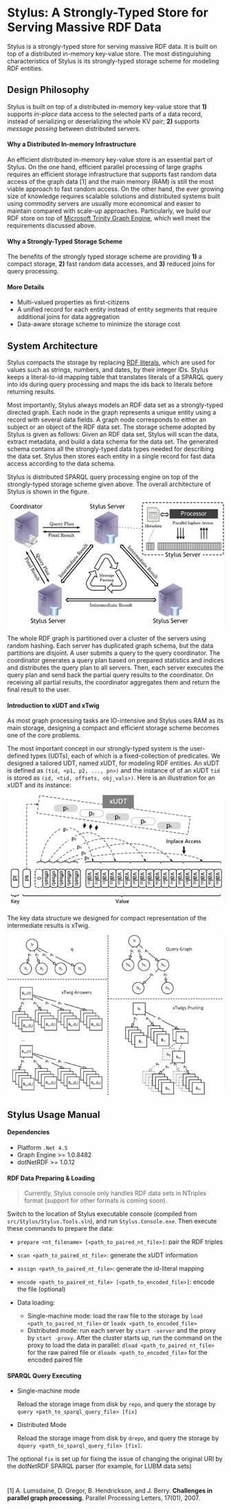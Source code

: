 Stylus: A Strongly-Typed Store for Serving Massive RDF Data
===========================================================

Stylus is a strongly-typed store for serving massive RDF data. It is built on top of a distributed in-memory key-value store. The most distinguishing characteristics of Stylus is its strongly-typed storage scheme for modeling RDF entities. 


## Design Philosophy
Stylus is built on top of a distributed in-memory key-value store that **1)** supports *in-place* data access to the selected parts of a data record, instead of serializing or deserializing the whole KV pair; **2)** supports *message passing* between distributed servers.

#### Why a Distributed In-memory Infrastructure

An efficient distributed in-memory key-value store is an essential part of Stylus. On the one hand, efficient parallel processing of large graphs requires an efficient storage infrastructure that supports fast random data
access of the graph data [1] and the main memory (RAM) is still the most viable approach to fast random access. On the other hand, the ever growing size of knowledge requires scalable solutions and distributed systems built using commodity servers are usually more economical and easier to maintain compared with scale-up approaches. Particularly, we build our RDF store on top of [Microsoft Trinity Graph Engine](https://www.graphengine.io/), which well meet the requirements discussed above.

#### Why a Strongly-Typed Storage Scheme

The benefits of the strongly typed storage scheme are providing **1)** a compact storage,  **2)** fast random data accesses, and **3)** reduced joins for query processing.

#### More Details

- Multi-valued properties as first-citizens
- A unified record for each entity instead of entity segments that require additional joins for data aggregation
- Data-aware storage scheme to minimize the storage cost

## System Architecture 

Stylus compacts the storage by replacing [RDF literals](https://www.w3.org/TR/rdf11-concepts/#section-Graph-Literal), which are used for values such as strings, numbers, and dates, by their integer IDs. Stylus keeps a literal-to-id mapping table that translates literals of a SPARQL query into ids during query processing and maps the ids back to literals before returning results.

Most importantly, Stylus always models an RDF data set as a strongly-typed directed graph. Each node in the graph represents a unique entity using a record with several data fields. A graph node corresponds to either an subject or an object of the RDF data set. The storage scheme adopted by Stylus is given as follows: Given an RDF data set, Stylus will scan the data, extract metadata, and build a data schema for the data set. The generated schema contains all the strongly-typed data types needed for describing the data set. Stylus then stores each entity in a single record for fast data access according to the data schema.

Stylus is distributed SPARQL query processing engine on top of the strongly-typed storage scheme given above. The overall architecture of Stylus is shown in the figure. 

![Architecture Overview of Stylus](res/Figures/ServingDesign.png)

The whole RDF graph is partitioned over a cluster of the servers using random hashing. Each server has duplicated graph schema, but the data partitions are disjoint. A user submits a query to the query coordinator. The coordinator generates a query plan based on prepared statistics and indices and distributes the query plan to all servers. Then, each server executes the query plan and send back the partial query results to the coordinator. On receiving all partial results, the coordinator aggregates them and return the final result to the user.

#### Introduction to xUDT and xTwig

As most graph processing tasks are IO-intensive and Stylus uses RAM as its main storage, designing a compact and efficient storage scheme becomes one of the core problems.

The most important concept in our strongly-typed system is the user-defined types (UDTs), each of which is a fixed-collection of predicates. We designed a tailored UDT, named xUDT, for modeling RDF entities. An xUDT is defined as `(tid, <p1, p2, ..., pn>)` and the instance of of an xUDT `tid` is stored as `(id, <tid, offsets, obj_vals>)`. Here is an illustration for an xUDT and its instance:

![xUDT Illustration](res/Figures/xUDT_Illustration.png)

The key data structure we designed for compact representation of the intermediate results is xTwig.

![xTwig Examples](res/Figures/xTwig.png)



## Stylus Usage Manual

#### Dependencies

- Platform `.Net 4.5`
- Graph Engine >= 1.0.8482
- dotNetRDF >= 1.0.12

#### RDF Data Preparing & Loading

> Currently, Stylus console only handles RDF data sets in NTriples format (support for other formats is coming soon).

Switch to the location of Stylus executable console (compiled from `src/Stylus/Stylus.Tools.sln`), and run `Stylus.Console.exe`. Then execute these commands to prepare the data:

- `prepare <nt_filename> [<path_to_paired_nt_file>]`: pair the RDF triples
- `scan <path_to_paired_nt_file>`: generate the xUDT information
- `assign <path_to_paired_nt_file>`: generate the id-literal mapping
- `encode <path_to_paired_nt_file> [<path_to_encoded_file>]`: encode the file (optional) 


- Data loading:
  - Single-machine mode: load the raw file to the storage by `load <path_to_paired_nt_file>` or `loadx <path_to_encoded_file>`
  - Distributed mode: run each server by `start -server` and the proxy by `start -proxy`. After the cluster starts up, run the command on the proxy to load the data in parallel: `dload <path_to_paired_nt_file>` for the raw paired file or `dloadx <path_to_encoded_file>` for the encoded paired file

#### SPARQL Query Executing

- Single-machine mode

  Reload the storage image from disk by `repo`, and query the storage by `query <path_to_sparql_query_file> [fix]`

- Distributed Mode

  Reload the storage image from disk by `drepo`, and query the storage by `dquery <path_to_sparql_query_file> [fix]`. 

The optional `fix` is set up for fixing the issue of changing the original URI by the dotNetRDF SPARQL parser (for example, for LUBM data sets)

#

[1] A. Lumsdaine, D. Gregor, B. Hendrickson, and J. Berry. **Challenges in parallel graph processing.** Parallel Processing Letters, 17(01), 2007.

